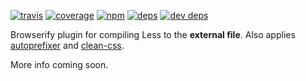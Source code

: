[![travis](http://img.shields.io/travis/deepsweet/lessbuildify.svg?style=flat-square)](https://travis-ci.org/deepsweet/lessbuildify)
[![coverage](http://img.shields.io/coveralls/deepsweet/lessbuildify.svg?style=flat-square)](https://coveralls.io/r/deepsweet/lessbuildify)
[![npm](http://img.shields.io/npm/v/lessbuildify.svg?style=flat-square)](https://www.npmjs.org/package/lessbuildify)
[![deps](http://img.shields.io/david/deepsweet/lessbuildify.svg?style=flat-square)](https://david-dm.org/deepsweet/lessbuildify)
[![dev deps](http://img.shields.io/david/dev/deepsweet/lessbuildify.svg?style=flat-square)](https://david-dm.org/deepsweet/lessbuildify#info=devDependencies)

Browserify plugin for compiling Less to the **external file**. Also applies [autoprefixer](https://github.com/postcss/autoprefixer) and [clean-css](https://github.com/jakubpawlowicz/clean-css).

More info coming soon.
